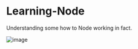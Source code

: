 # Learning-Node
Understanding some how to Node working in fact.

![image](https://user-images.githubusercontent.com/60861872/183777691-b6bc5eb9-c020-4da2-bb3d-897ea6307924.png)
